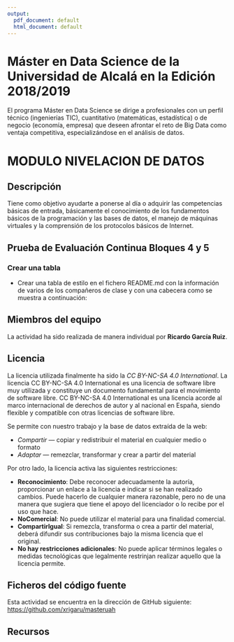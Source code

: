 ```yaml
---
output:
  pdf_document: default
  html_document: default
---
```

# Máster en Data Science de la Universidad de Alcalá en la Edición 2018/2019 

El programa Máster en Data Science se dirige a profesionales con un perfil técnico (ingenierías TIC), cuantitativo (matemáticas, estadística) o de negocio (economía, empresa) que deseen afrontar el reto de Big Data como ventaja competitiva, especializándose en el análisis de datos.

# MODULO NIVELACION DE DATOS

## Descripción

Tiene como objetivo ayudarte a ponerse al día o adquirir las competencias básicas de entrada, básicamente el conocimiento de los fundamentos básicos de la programación y las bases de datos, el manejo de máquinas virtuales y la comprensión de los protocolos básicos de Internet. 

## Prueba de Evaluación Continua Bloques 4 y 5

### Crear una tabla
* Crear una tabla de estilo en el fichero README.md con la información de varios de los compañeros de clase y con una cabecera como se muestra a continuación:



## Miembros del equipo

La actividad ha sido realizada de manera individual por **Ricardo García Ruiz**.

## Licencia

La licencia utilizada finalmente ha sido la _CC BY-NC-SA 4.0 International_.
La licencia CC BY-NC-SA 4.0 International es una licencia de software libre muy utilizada y constituye un documento fundamental para el movimiento de software libre.
CC BY-NC-SA 4.0 International es una licencia acorde al marco internacional de derechos de autor y al nacional en España, siendo flexible y compatible con otras licencias de software libre.

Se permite con nuestro trabajo y la base de datos extraída de la web:  

* *Compartir* — copiar y redistribuir el material en cualquier medio o formato
* *Adaptar* — remezclar, transformar y crear a partir del material

Por otro lado, la licencia activa las siguientes restricciones:  

* **Reconocimiento**: Debe reconocer adecuadamente la autoría, proporcionar un enlace a la licencia e indicar si se han realizado cambios. Puede hacerlo de cualquier manera razonable, pero no de una manera que sugiera que tiene el apoyo del licenciador o lo recibe por el uso que hace.
* **NoComercial**: No puede utilizar el material para una finalidad comercial.
* **CompartirIgual**: Si remezcla, transforma o crea a partir del material, deberá difundir sus contribuciones bajo la misma licencia que el original.
* **No hay restricciones adicionales**: No puede aplicar términos legales o medidas tecnológicas que legalmente restrinjan realizar aquello que la licencia permite.

## Ficheros del código fuente

Esta actividad se encuentra en la dirección de GitHub siguiente: https://github.com/xrigaru/masteruah  

## Recursos

